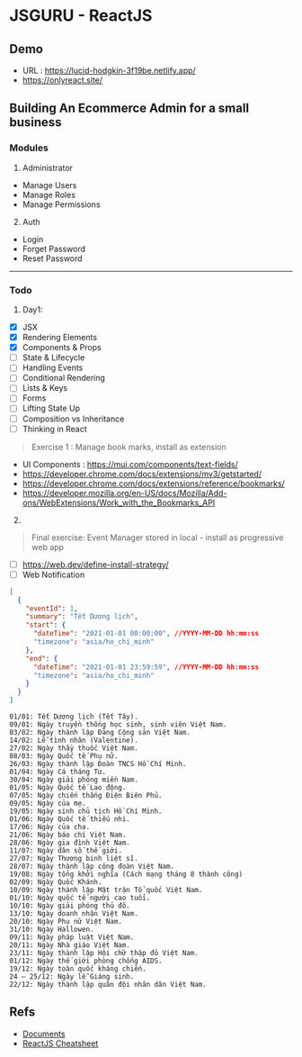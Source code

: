 # JSGURU - ReactJS

## Demo

- URL : https://lucid-hodgkin-3f19be.netlify.app/
- https://onlyreact.site/

## Building An Ecommerce Admin for a small business

### Modules

1. Administrator

- Manage Users
- Manage Roles
- Manage Permissions

2. Auth

- Login
- Forget Password
- Reset Password

---

### Todo

1. Day1:

- [x] JSX
- [x] Rendering Elements
- [x] Components & Props
- [ ] State & Lifecycle
- [ ] Handling Events
- [ ] Conditional Rendering
- [ ] Lists & Keys
- [ ] Forms
- [ ] Lifting State Up
- [ ] Composition vs Inheritance
- [ ] Thinking in React

> Exercise 1 : Manage book marks, install as extension

- UI Components : https://mui.com/components/text-fields/
- https://developer.chrome.com/docs/extensions/mv3/getstarted/
- https://developer.chrome.com/docs/extensions/reference/bookmarks/
- https://developer.mozilla.org/en-US/docs/Mozilla/Add-ons/WebExtensions/Work_with_the_Bookmarks_API

2.

> Final exercise: Event Manager stored in local - install as progressive web app

- [ ] https://web.dev/define-install-strategy/
- [ ] Web Notification

```json
[
  {
    "eventId": 1,
    "summary": "Tết Dương lịch",
    "start": {
      "dateTime": "2021-01-01 00:00:00", //YYYY-MM-DD hh:mm:ss
      "timezone": "asia/ho_chi_minh"
    },
    "end": {
      "dateTime": "2021-01-01 23:59:59", //YYYY-MM-DD hh:mm:ss
      "timezone": "asia/ho_chi_minh"
    }
  }
]
```

```text
01/01: Tết Dương lịch (Tết Tây).
09/01: Ngày truyền thống học sinh, sinh viên Việt Nam.
03/02: Ngày thành lập Đảng Cộng sản Việt Nam.
14/02: Lễ tình nhân (Valentine).
27/02: Ngày thầy thuốc Việt Nam.
08/03: Ngày Quốc tế Phụ nữ.
26/03: Ngày thành lập Đoàn TNCS Hồ Chí Minh.
01/04: Ngày Cá tháng Tư.
30/04: Ngày giải phóng miền Nam.
01/05: Ngày Quốc tế Lao động.
07/05: Ngày chiến thắng Điện Biên Phủ.
09/05: Ngày của mẹ.
19/05: Ngày sinh chủ tịch Hồ Chí Minh.
01/06: Ngày Quốc tế thiếu nhi.
17/06: Ngày của cha.
21/06: Ngày báo chí Việt Nam.
28/06: Ngày gia đình Việt Nam.
11/07: Ngày dân số thế giới.
27/07: Ngày Thương binh liệt sĩ.
28/07: Ngày thành lập công đoàn Việt Nam.
19/08: Ngày tổng khởi nghĩa (Cách mạng tháng 8 thành công)
02/09: Ngày Quốc Khánh.
10/09: Ngày thành lập Mặt trận Tổ quốc Việt Nam.
01/10: Ngày quốc tế người cao tuổi.
10/10: Ngày giải phóng thủ đô.
13/10: Ngày doanh nhân Việt Nam.
20/10: Ngày Phụ nữ Việt Nam.
31/10: Ngày Hallowen.
09/11: Ngày pháp luật Việt Nam.
20/11: Ngày Nhà giáo Việt Nam.
23/11: Ngày thành lập Hội chữ thập đỏ Việt Nam.
01/12: Ngày thế giới phòng chống AIDS.
19/12: Ngày toàn quốc kháng chiến.
24 – 25/12: Ngày lễ Giáng sinh.
22/12: Ngày thành lập quân đội nhân dân Việt Nam.
```

## Refs

- [Documents](./documents/README.md)
- [ReactJS Cheatsheet](https://gist.github.com/misostack/dc1b59b95e0ac354dc44d0cd66b633c8)
